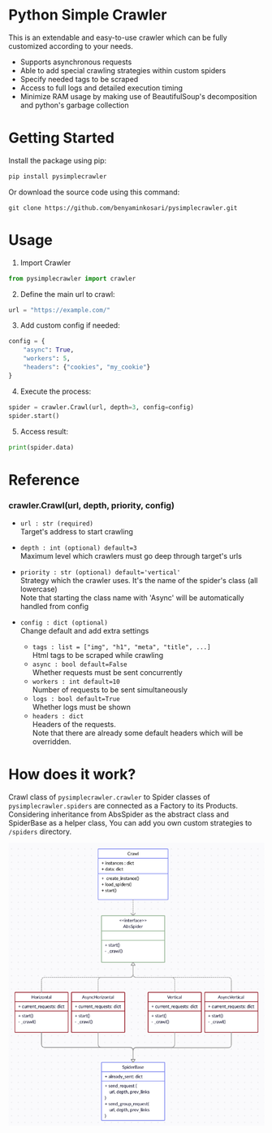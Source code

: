 

Python Simple Crawler
===============
This is an extendable and easy-to-use crawler which can be fully customized according to your needs.
* Supports asynchronous requests
* Able to add special crawling strategies within custom spiders
* Specify needed tags to be scraped
* Access to full logs and detailed execution timing
* Minimize RAM usage by making use of BeautifulSoup's decomposition and python's garbage collection


Getting Started
====
Install the package using pip:
```bash
pip install pysimplecrawler
```
Or download the source code using this command:

    git clone https://github.com/benyaminkosari/pysimplecrawler.git

Usage
====
1. Import Crawler
```python
from pysimplecrawler import crawler
```

2. Define the main url to crawl:
```python
url = "https://example.com/"
```
3. Add custom config if needed:
```python
config = {
    "async": True,
    "workers": 5,
    "headers": {"cookies", "my_cookie"}
}
```
4. Execute the process:
```python
spider = crawler.Crawl(url, depth=3, config=config)
spider.start()
```
5. Access result:
```python
print(spider.data)
```

Reference
====
### crawler.Crawl(url, depth, priority, config)
 * `url : str (required)`</br>
 Target's address to start crawling
 * `depth : int (optional) default=3`</br>
 Maximum level which crawlers must go deep through target's urls
 * `priority : str (optional) default='vertical'`</br>
 Strategy which the crawler uses. It's the name of the spider's class (all lowercase)</br>
 Note that starting the class name with 'Async' will be automatically handled from config
 * `config : dict (optional)`</br>
 Change default and add extra settings

    * `tags : list = ["img", "h1", "meta", "title", ...]`</br>
    Html tags to be scraped while crawling
    * `async : bool default=False`</br>
    Whether requests must be sent concurrently
    * `workers : int default=10`</br>
    Number of requests to be sent simultaneously
    * `logs : bool default=True`</br>
    Whether logs must be shown
    * `headers : dict`</br>
    Headers of the requests.</br>
    Note that there are already some default headers which will be overridden.


How does it work?
====
Crawl class of `pysimplecrawler.crawler` to Spider classes of `pysimplecrawler.spiders` are
connected as a Factory to its Products. Considering inheritance from AbsSpider as the abstract class
and SpiderBase as a helper class, You can add you own custom strategies to `/spiders` directory.

<p align="center">
  <img src="/pattern-uml.png">
</p>
